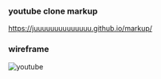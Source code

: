 ### youtube clone markup
https://juuuuuuuuuuuuuu.github.io/markup/

### wireframe
![youtube](https://user-images.githubusercontent.com/30399546/126141771-c4973648-7c6d-44fd-a24b-7279559e123e.jpg)
